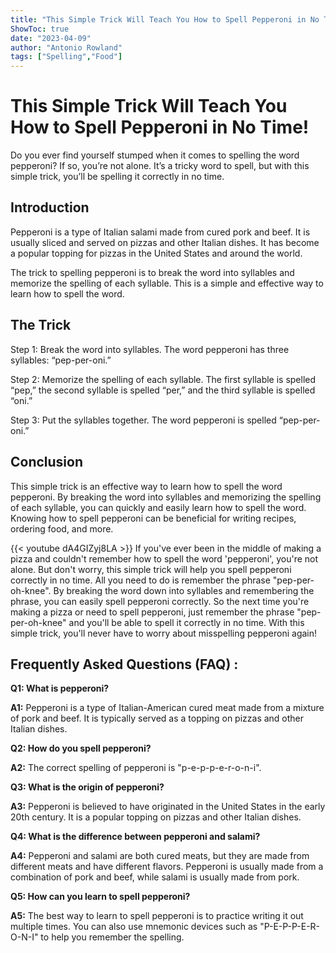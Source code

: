 ```yaml
---
title: "This Simple Trick Will Teach You How to Spell Pepperoni in No Time!"
ShowToc: true 
date: "2023-04-09"
author: "Antonio Rowland" 
tags: ["Spelling","Food"]
---
```

# This Simple Trick Will Teach You How to Spell Pepperoni in No Time!

Do you ever find yourself stumped when it comes to spelling the word pepperoni? If so, you’re not alone. It’s a tricky word to spell, but with this simple trick, you’ll be spelling it correctly in no time. 

## Introduction

Pepperoni is a type of Italian salami made from cured pork and beef. It is usually sliced and served on pizzas and other Italian dishes. It has become a popular topping for pizzas in the United States and around the world. 

The trick to spelling pepperoni is to break the word into syllables and memorize the spelling of each syllable. This is a simple and effective way to learn how to spell the word. 

## The Trick

Step 1: Break the word into syllables. The word pepperoni has three syllables: “pep-per-oni.”

Step 2: Memorize the spelling of each syllable. The first syllable is spelled “pep,” the second syllable is spelled “per,” and the third syllable is spelled “oni.” 

Step 3: Put the syllables together. The word pepperoni is spelled “pep-per-oni.” 

## Conclusion

This simple trick is an effective way to learn how to spell the word pepperoni. By breaking the word into syllables and memorizing the spelling of each syllable, you can quickly and easily learn how to spell the word. Knowing how to spell pepperoni can be beneficial for writing recipes, ordering food, and more.

{{< youtube dA4GIZyj8LA >}} 
If you've ever been in the middle of making a pizza and couldn't remember how to spell the word 'pepperoni', you're not alone. But don't worry, this simple trick will help you spell pepperoni correctly in no time. All you need to do is remember the phrase "pep-per-oh-knee". By breaking the word down into syllables and remembering the phrase, you can easily spell pepperoni correctly. So the next time you're making a pizza or need to spell pepperoni, just remember the phrase "pep-per-oh-knee" and you'll be able to spell it correctly in no time. With this simple trick, you'll never have to worry about misspelling pepperoni again!

## Frequently Asked Questions (FAQ) :
**Q1: What is pepperoni?**

**A1:** Pepperoni is a type of Italian-American cured meat made from a mixture of pork and beef. It is typically served as a topping on pizzas and other Italian dishes. 

**Q2: How do you spell pepperoni?**

**A2:** The correct spelling of pepperoni is "p-e-p-p-e-r-o-n-i". 

**Q3: What is the origin of pepperoni?**

**A3:** Pepperoni is believed to have originated in the United States in the early 20th century. It is a popular topping on pizzas and other Italian dishes. 

**Q4: What is the difference between pepperoni and salami?**

**A4:** Pepperoni and salami are both cured meats, but they are made from different meats and have different flavors. Pepperoni is usually made from a combination of pork and beef, while salami is usually made from pork. 

**Q5: How can you learn to spell pepperoni?**

**A5:** The best way to learn to spell pepperoni is to practice writing it out multiple times. You can also use mnemonic devices such as "P-E-P-P-E-R-O-N-I" to help you remember the spelling.





